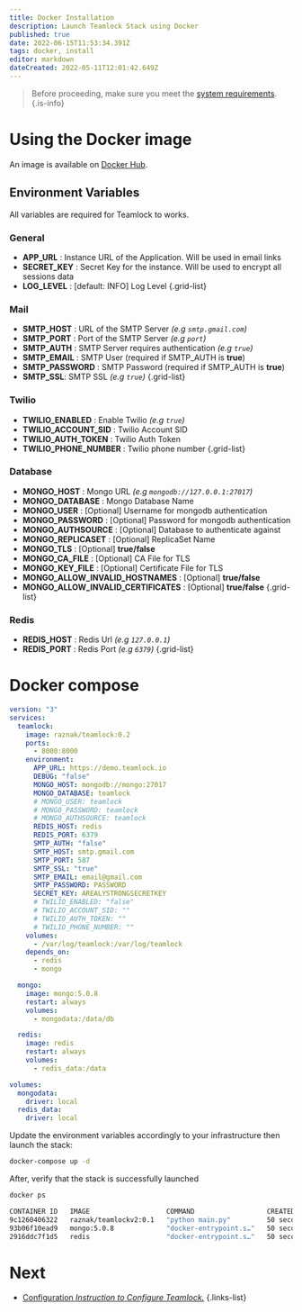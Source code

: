 ```yaml
---
title: Docker Installation
description: Launch Teamlock Stack using Docker
published: true
date: 2022-06-15T11:53:34.391Z
tags: docker, install
editor: markdown
dateCreated: 2022-05-11T12:01:42.649Z
---
```


> Before proceeding, make sure you meet the [system requirements](/install/requirements).
{.is-info}

# Using the Docker image

An image is available on [Docker Hub](https://hub.docker.com/repository/docker/raznak/teamlock).

## Environment Variables

All variables are required for Teamlock to works.

### General

- **APP_URL** : Instance URL of the Application. Will be used in email links
- **SECRET_KEY** : Secret Key for the instance. Will be used to encrypt all sessions data
- **LOG_LEVEL** : [default: INFO] Log Level
{.grid-list}

### Mail

- **SMTP_HOST** : URL of the SMTP Server *(e.g `smtp.gmail.com`)*
- **SMTP_PORT** : Port of the SMTP Server *(e.g `port`)*
- **SMTP_AUTH** : SMTP Server requires authentication *(e.g `true`)*
- **SMTP_EMAIL** : SMTP User (required if SMTP_AUTH is **true**)
- **SMTP_PASSWORD** : SMTP Password (required if SMTP_AUTH is **true**)
- **SMTP_SSL**: SMTP SSL *(e.g `true`)*
{.grid-list}

### Twilio

- **TWILIO_ENABLED** : Enable Twilio *(e.g `true`)*
- **TWILIO_ACCOUNT_SID** : Twilio Account SID
- **TWILIO_AUTH_TOKEN** : Twilio Auth Token
- **TWILIO_PHONE_NUMBER** : Twilio phone number
{.grid-list}

### Database

- **MONGO_HOST** : Mongo URL *(e.g `mongodb://127.0.0.1:27017`)*
- **MONGO_DATABASE** : Mongo Database Name
- **MONGO_USER** : [Optional] Username for mongodb authentication
- **MONGO_PASSWORD** : [Optional] Password for mongodb authentication
- **MONGO_AUTHSOURCE** : [Optional] Database to authenticate against
- **MONGO_REPLICASET** : [Optional] ReplicaSet Name
- **MONGO_TLS** : [Optional] **true/false**
- **MONGO_CA_FILE** : [Optional] CA File for TLS
- **MONGO_KEY_FILE** : [Optional] Certificate File for TLS
- **MONGO_ALLOW_INVALID_HOSTNAMES** : [Optional] **true/false**
- **MONGO_ALLOW_INVALID_CERTIFICATES** : [Optional] **true/false**
{.grid-list}

### Redis

- **REDIS_HOST** : Redis Url *(e.g `127.0.0.1`)*
- **REDIS_PORT** : Redis Port *(e.g `6379`)*
{.grid-list}


# Docker compose
```yaml
version: "3"
services:
  teamlock:
    image: raznak/teamlock:0.2
    ports:
      - 8000:8000
    environment:
      APP_URL: https://demo.teamlock.io
      DEBUG: "false"
      MONGO_HOST: mongodb://mongo:27017
      MONGO_DATABASE: teamlock
      # MONGO_USER: teamlock
      # MONGO_PASSWORD: teamlock
      # MONGO_AUTHSOURCE: teamlock
      REDIS_HOST: redis
      REDIS_PORT: 6379
      SMTP_AUTH: "false"
      SMTP_HOST: smtp.gmail.com
      SMTP_PORT: 587
      SMTP_SSL: "true"
      SMTP_EMAIL: email@gmail.com
      SMTP_PASSWORD: PASSWORD
      SECRET_KEY: AREALYSTRONGSECRETKEY
      # TWILIO_ENABLED: "false"
      # TWILIO_ACCOUNT_SID: ""
      # TWILIO_AUTH_TOKEN: ""
      # TWILIO_PHONE_NUMBER: ""
    volumes:
      - /var/log/teamlock:/var/log/teamlock
    depends_on:
      - redis
      - mongo

  mongo:
    image: mongo:5.0.8
    restart: always
    volumes:
      - mongodata:/data/db

  redis:
    image: redis
    restart: always
    volumes:
      - redis_data:/data

volumes:
  mongodata:
    driver: local
  redis_data:
    driver: local
```

Update the environment variables accordingly to your infrastructure then launch the stack:
```bash
docker-compose up -d
```

After, verify that the stack is successfully launched

```bash
docker ps

CONTAINER ID   IMAGE                   COMMAND                  CREATED          STATUS          PORTS                    NAMES
9c1260406322   raznak/teamlockv2:0.1   "python main.py"         50 seconds ago   Up 49 seconds   0.0.0.0:8000->8000/tcp   teamlock_teamlock_1
93b06f10ead9   mongo:5.0.8             "docker-entrypoint.s…"   50 seconds ago   Up 50 seconds   27017/tcp                teamlock_mongo_1
2916ddc7f1d5   redis                   "docker-entrypoint.s…"   50 seconds ago   Up 50 seconds   6379/tcp                 teamlock_redis_1
```

# Next
- [Configuration *Instruction to Configure Teamlock.*](/config/index)
{.links-list}
